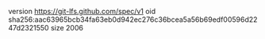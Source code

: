 version https://git-lfs.github.com/spec/v1
oid sha256:aac63965bcb34fa63eb0d942ec276c36bcea5a56b69edf00596d2247d2321550
size 2006
